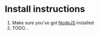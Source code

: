# Install instructions
1. Make sure you've got [NodeJS](https://nodejs.org/en/download/) installed
2. TODO...
